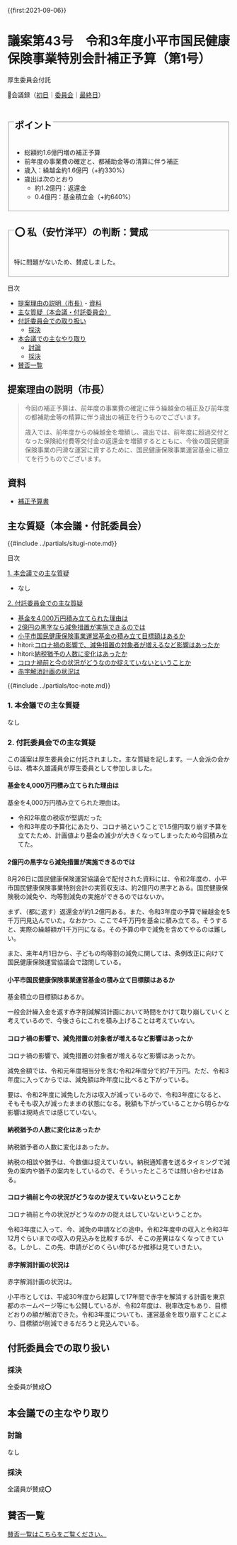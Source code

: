 {{first:2021-09-06}}

# 議案第43号　令和3年度小平市国民健康保険事業特別会計補正予算（第1号）

<i class="fa fa-gavel" aria-hidden="true"></i> 厚生委員会付託

<p id="read-kaigiroku">📄会議録（<a href="https://ssp.kaigiroku.net/tenant/kodaira/SpMinuteView.html?council_id=1240&schedule_id=2&minute_id=492&is_search=true">初日</a>｜<a href="https://ssp.kaigiroku.net/tenant/kodaira/SpMinuteView.html?council_id=1244&schedule_id=2&minute_id=4&is_search=true">委員会</a>｜<a href="https://ssp.kaigiroku.net/tenant/kodaira/SpMinuteView.html?council_id=1240&schedule_id=6&minute_id=537&is_search=true">最終日</a>）</p>

<fieldset class="pnt">
  <legend><h2>ポイント</h2></legend>

- 総額約1.6億円増の補正予算
- 前年度の事業費の確定と、都補助金等の清算に伴う補正
- 歳入：繰越金約1.6億円（+約330%）
- 歳出は次のとおり
  - 約1.2億円：返還金
  - 0.4億円：基金積立金（+約640%）

</fieldset>

<fieldset class="sanpi">
  <legend><h2>⭕️ 私（安竹洋平）の判断：賛成</h2></legend>

特に問題がないため、賛成しました。

</fieldset>

<div class="toc">

目次

- [提案理由の説明（市長）](#提案理由の説明市長)・[資料](#資料)
- [主な質疑（本会議・付託委員会）](#主な質疑本会議付託委員会)
- [付託委員会での取り扱い](#付託委員会での取り扱い)
  - [採決](#採決)
- [本会議での主なやり取り](#本会議での主なやり取り)
  - [討論](#討論)
  - [採決](#採決-1)
- [賛否一覧](#賛否一覧)

</div>

## 提案理由の説明（市長）
> 今回の補正予算は、前年度の事業費の確定に伴う繰越金の補正及び前年度の都補助金等の精算に伴う歳出の補正を行うものでございます。
>
> 歳入では、前年度からの繰越金を増額し、歳出では、前年度に超過交付となった保険給付費等交付金の返還金を増額するとともに、今後の国民健康保険事業の円滑な運営に資するために、国民健康保険事業運営基金に積立てを行うものでございます。

## 資料

- [補正予算書](https://www.city.kodaira.tokyo.jp/kurashi/093/093400.html)

<div class="ippan-situgi">

## 主な質疑（本会議・付託委員会）
{{#include ../partials/situgi-note.md}}


<div class="toc">

目次

[1. 本会議での主な質疑](#1-本会議での主な質疑)

- なし

[2. 付託委員会での主な質疑](#2-付託委員会での主な質疑)

- [基金を4,000万円積み立てられた理由は](#基金を4000万円積み立てられた理由は)
- [2億円の黒字なら減免措置が実施できるのでは](#2億円の黒字なら減免措置が実施できるのでは)
- [小平市国民健康保険事業運営基金の積み立て目標額はあるか](#小平市国民健康保険事業運営基金の積み立て目標額はあるか)
- hitori:[コロナ禍の影響で、減免措置の対象者が増えるなど影響はあったか](#コロナ禍の影響で減免措置の対象者が増えるなど影響はあったか)
- hitori:[納税猶予の人数に変化はあったか](#納税猶予の人数に変化はあったか)
- [コロナ禍前と今の状況がどうなのか捉えていないということか](#コロナ禍前と今の状況がどうなのか捉えていないということか)
- [赤字解消計画の状況は](#赤字解消計画の状況は)

{{#include ../partials/toc-note.md}}

</div>

### 1. 本会議での主な質疑
なし

### 2. 付託委員会での主な質疑

この議案は厚生委員会に付託されました。主な質疑を記します。一人会派の会からは、橋本久雄議員が厚生委員として参加しました。

#### 基金を4,000万円積み立てられた理由は

<div class="bln bleft" data-speaker="他会派の議員">

基金を4,000万円積み立てられた理由は。

</div>

<div class="bln bright" data-speaker="保険年金課長（澁谷）">

- 令和2年度の税収が堅調だった
- 令和3年度の予算化にあたり、コロナ禍ということで1.5億円取り崩す予算を立てたため、計画値より基金の減少が大きくなってしまったため今回積み立てた。

</div>

#### 2億円の黒字なら減免措置が実施できるのでは

<div class="bln bleft" data-speaker="他会派の議員">

8月26日に国民健康保険運営協議会で配付された資料には、令和2年度の、小平市国民健康保険事業特別会計の実質収支は、約2億円の黒字とある。国民健康保険税の減免や、均等割減免の実施ができるのではないか。

</div>

<div class="bln bright" data-speaker="保険年金課長（澁谷）">

まず、（都に返す）返還金が約1.2億円ある。また、令和3年度の予算で繰越金を5千万円見込んでいた。なおかつ、ここで4千万円を基金に積み立てる。そうすると、実際の繰越額が1千万円になる。その予算の中で減免を含めてやるのは難しい。

</div>

<div class="bln bright" data-speaker="保険年金課長（澁谷）">

また、来年4月1日から、子どもの均等割の減免に関しては、条例改正に向けて国民健康保険運営協議会で諮問している。

</div>

#### 小平市国民健康保険事業運営基金の積み立て目標額はあるか 

<div class="bln bleft" data-speaker="他会派の議員">

基金積立の目標額はあるか。

</div>

<div class="bln bright" data-speaker="保険年金課長（澁谷）">

一般会計繰入金を返す赤字削減解消計画において時間をかけて取り崩していくと考えているので、今後さらにこれを積み上げることは考えていない。

</div>

#### コロナ禍の影響で、減免措置の対象者が増えるなど影響はあったか

<div class="bln bleft hitori" data-speaker="👍 橋本久雄議員（一人会派の会）">

コロナ禍の影響で、減免措置の対象者が増えるなど影響はあったか。

</div>

<div class="bln bright" data-speaker="保険年金課長（澁谷）">

減免金額では、令和元年度相当分を含む令和2年度分で約7千万円。ただ、令和3年度に入ってからでは、減免額は昨年度に比べると下がっている。

</div>

<div class="bln bright" data-speaker="保険年金課長（澁谷）">

要は、令和2年度に減免した方は収入が減っているので、令和3年度になると、そもそも収入が減ったままの状態になる。税額も下がっていることから明らかな影響は現時点では感じていない。

</div>

#### 納税猶予の人数に変化はあったか

<div class="bln bleft hitori" data-speaker="👍 橋本久雄議員（一人会派の会）">

納税猶予者の人数に変化はあったか。

</div>

<div class="bln bright" data-speaker="保険年金課長（澁谷）">

納税の相談や猶予は、今数値は捉えていない。納税通知書を送るタイミングで減免の案内や猶予の案内をしているので、そういったところでは問い合わせはある。

</div>

#### コロナ禍前と今の状況がどうなのか捉えていないということか

<div class="bln bleft" data-speaker="他会派の議員">

コロナ禍前と今の状況がどうなのかの捉えはしていないということか。

</div>

<div class="bln bright" data-speaker="保険年金課長（澁谷）">

令和3年度に入って、今、減免の申請などの途中。令和2年度中の収入と令和3年12月ぐらいまでの収入の見込みを比較するが、そこの差異はなくなってきている。しかし、この先、申請がどのくらい伸びるか推移は見ていきたい。

</div>

#### 赤字解消計画の状況は

<div class="bln bleft" data-speaker="他会派の議員">

赤字解消計画の状況は。

</div>

<div class="bln bright" data-speaker="保険年金課長（澁谷）">

小平市としては、平成30年度から起算して17年間で赤字を解消する計画を東京都のホームページ等にも公開しているが、令和2年度は、税率改定もあり、目標どおりの額が解消できた。令和3年度についても、運営基金を取り崩すことにより、目標額が削減できるだろうと見込んでいる。

</div>


</div>

## 付託委員会での取り扱い
### 採決

全委員が賛成⭕️

## 本会議での主なやり取り
### 討論
なし

### 採決

全議員が賛成⭕️

## 賛否一覧
[賛否一覧はこちらをご覧ください。](./index.md#賛否)
